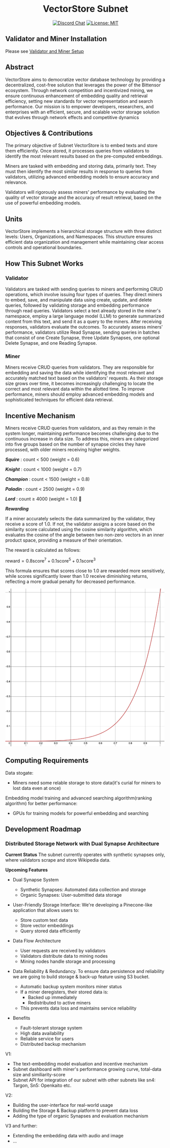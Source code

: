<div align="center">

# **VectorStore Subnet** <!-- omit in toc -->
[![Discord Chat](https://img.shields.io/discord/308323056592486420.svg)](https://discord.gg/bittensor)
[![License: MIT](https://img.shields.io/badge/License-MIT-yellow.svg)](https://opensource.org/licenses/MIT) 

</div>

## Validator and Miner Installation

Please see [Validator and Miner Setup](docs/setup_guide.md)

<!-- ---

> There is a legacy version of the project focusing on decentralized indexing of various data sources, see [here](./docs/openkaito_v0_legacy.md) for more details. -->

## Abstract

VectorStore aims to democratize vector database technology by providing a decentralized, cost-free solution that leverages the power of the Bittensor ecosystem. Through network competition and incentivized mining, we ensure continuous enhancement of embedding quality and retrieval efficiency, setting new standards for vector representation and search performance. Our mission is to empower developers, researchers, and enterprises with an efficient, secure, and scalable vector storage solution that evolves through network effects and competitive dynamics

## Objectives & Contributions

The primary objective of Subnet VectorStore is to embed texts and store them efficiently. Once stored, it processes queries from validators to identify the most relevant results based on the pre-computed embeddings.

Miners are tasked with embedding and storing data, primarily text. They must then identify the most similar results in response to queries from validators, utilizing advanced embedding models to ensure accuracy and relevance.

Validators will rigorously assess miners' performance by evaluating the quality of vector storage and the accuracy of result retrieval, based on the use of powerful embedding models. 

## Units

VectorStore implements a hierarchical storage structure with three distinct levels: Users, Organizations, and Namespaces. This structure ensures efficient data organization and management while maintaining clear access controls and operational boundaries.

## How This Subnet Works
### Validator
Validators are tasked with sending queries to miners and performing CRUD operations, which involve issuing four types of queries. They direct miners to embed, save, and manipulate data using create, update, and delete queries, followed by validating storage and embedding performance through read queries. Validators select a text already stored in the miner's namespace, employ a large language model (LLM) to generate summarized content from this text, and send it as a query to the miners. After receiving responses, validators evaluate the outcomes. To accurately assess miners' performance, validators utilize Read Synapse, sending queries in batches that consist of one Create Synapse, three Update Synapses, one optional Delete Synapse, and one Reading Synapse.

### Miner
Miners receive CRUD queries from validators. They are responsible for embedding and saving the data while identifying the most relevant and accurately matched text based on the validators' requests. As their storage size grows over time, it becomes increasingly challenging to locate the correct and most relevant data within the allotted time. To improve performance, miners should employ advanced embedding models and sophisticated techniques for efficient data retrieval.

## Incentive Mechanism

Miners receive CRUD queries from validators, and as they remain in the system longer, maintaining performance becomes challenging due to the continuous increase in data size. To address this, miners are categorized into five groups based on the number of synapse circles they have processed, with older miners receiving higher weights.

***Squire*** : count < 500 (weight = 0.6)

***Knight*** : count < 1000 (weight = 0.7)

***Champion*** : count < 1500 (weight = 0.8)

***Paladin*** : count < 2500 (weight = 0.9)

***Lord*** : count ≥ 4000 (weight = 1.0) 🌱

***Rewarding***

If a miner accurately selects the data summarized by the validator, they receive a score of 1.0. If not, the validator assigns a score based on the similarity score calculated using the cosine similarity algorithm, which evaluates the cosine of the angle between two non-zero vectors in an inner product space, providing a measure of their orientation.

The reward is calculated as follows:

$\text{reward} = 0.8 \text{score}^{7} + 0.1 \text{score}^{5} + 0.1 \text{score}^{3}$

This formula ensures that scores close to 1.0 are rewarded more sensitively, while scores significantly lower than 1.0 receive diminishing returns, reflecting a more gradual penalty for decreased performance.

<img src="docs/image/reward1.png" alt="Description" width="500" />




## Computing Requirements

Data stogate:

- Miners need some relable storage to store data(it's curial for miners to lost data even at once)

Embedding model training and advanced searching algorithm(ranking algorithm) for better performance:

- GPUs for training models for powerful embedding and searching

## Development Roadmap

### Distributed Storage Network with Dual Synapse Architecture

**Current Status**
The subnet currently operates with synthetic synapses only, where validators scrape and store Wikipedia data.

**Upcoming Features**
* Dual Synapse System
     * Synthetic Synapses: Automated data collection and storage
     * Organic Synapses: User-submitted data storage

* User-Friendly Storage Interface:
We're developing a Pinecone-like application that allows users to:
     * Store custom text data
     * Store vector embeddings
     * Query stored data efficiently

* Data Flow Architecture
     * User requests are received by validators
     * Validators distribute data to mining nodes
     * Mining nodes handle storage and processing

* Data Reliability & Redundancy.
     To ensure data persistence and reliability we are going to build storage & back-up feature using S3 bucket.

     * Automatic backup system monitors miner status
     * If a miner deregisters, their stored data is:
         * Backed up immediately
         * Redistributed to active miners
     * This prevents data loss and maintains service reliability

* Benefits
     * Fault-tolerant storage system
     * High data availability
     * Reliable service for users
     * Distributed backup mechanism

V1:

- The text-embedding model evaluation and incentive mechanism
- Subnet dashboard with miner's performance growing curve, total-data size and similiarity-score
- Subnet API for integration of our subnet with other subnets like sn4: Targon, Sn5: Openkaito etc.

V2:

- Building the user-interface for real-world usage
- Building the Storage & Backup platform to prevent data loss
- Adding the type of organic Synapses and evaluation mechanism

V3 and further:

- Extending the embedding data with audio and image
- …

